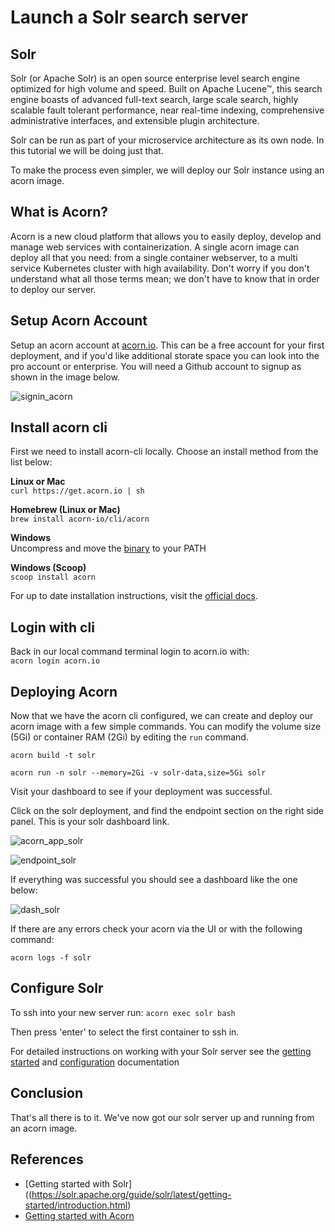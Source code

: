 # Launch a Solr search server

## Solr
Solr (or Apache Solr) is an open source enterprise level search engine optimized for high volume and speed.  Built on Apache Lucene™, this search engine boasts of advanced full-text search, large scale search, highly scalable fault tolerant performance, near real-time indexing, comprehensive administrative interfaces, and extensible plugin architecture.  

Solr can be run as part of your microservice architecture as its own node.  In this tutorial we will be doing just that.  

To make the process even simpler, we will deploy our Solr instance using an acorn image.

## What is Acorn? 
Acorn is a new cloud platform that allows you to easily deploy, develop and manage web services with containerization.  A single acorn image can deploy all that you need: from a single container webserver, to a multi service Kubernetes cluster with high availability.  Don't worry if you don't understand what all those terms mean; we don't have to know that in order to deploy our server.

## Setup Acorn Account
Setup an acorn account at [acorn.io](https://acorn.io).  This can be a free account for your first deployment, and if you'd like additional storate space you can look into the pro account or enterprise.  You will need a Github account to signup as shown in the image below.

![signin_acorn](https://github.com/randall-coding/opensupports-docker/assets/39175191/d46815fb-d2d5-42cd-b93d-41ca541a63bd)

## Install acorn cli 
First we need to install acorn-cli locally.  Choose an install method from the list below:

**Linux or Mac** <br>
`curl https://get.acorn.io | sh`

**Homebrew (Linux or Mac)** <br>
`brew install acorn-io/cli/acorn`

**Windows** <br> 
Uncompress and move the [binary](https://cdn.acrn.io/cli/default_windows_amd64_v1/acorn.exe) to your PATH

**Windows (Scoop)** <br>
`scoop install acorn`

For up to date installation instructions, visit the [official docs](https://runtime-docs.acorn.io/installation/installing).

## Login with cli
Back in our local command terminal login to acorn.io with: <br>
`acorn login acorn.io` 

## Deploying Acorn
Now that we have the acorn cli configured, we can create and deploy our acorn image with a few simple commands.  You can modify the volume size (5Gi) or container RAM (2Gi) by editing the `run` command.

`acorn build -t solr`

`acorn run -n solr --memory=2Gi -v solr-data,size=5Gi solr`

Visit your dashboard to see if your deployment was successful.

Click on the solr deployment, and find the endpoint section on the right side panel.  This is your solr dashboard link.

![acorn_app_solr](https://github.com/randall-coding/solr-acorn/assets/39175191/c2d89fe2-8be8-4b9d-9c90-c7e0720bba03)

![endpoint_solr](https://github.com/randall-coding/solr-acorn/assets/39175191/61aca5eb-c924-4dbe-a46d-5669e6658b19)

If everything was successful you should see a dashboard like the one below:

![dash_solr](https://github.com/randall-coding/solr-acorn/assets/39175191/067abb55-0f38-4e96-951b-1f0f82015b1b)

If there are any errors check your acorn via the UI or with the following command:

`acorn logs -f solr`

## Configure Solr
To ssh into your new server run: `acorn exec solr bash`

Then press 'enter' to select the first container to ssh in.

For detailed instructions on working with your Solr server see the [getting started](https://solr.apache.org/guide/solr/latest/getting-started/introduction.html) and [configuration](https://solr.apache.org/guide/solr/latest/configuration-guide/configuration-files.html) documentation   

## Conclusion
That's all there is to it.  We've now got our solr server up and running from an acorn image.

## References
* [Getting started with Solr]((https://solr.apache.org/guide/solr/latest/getting-started/introduction.html)
* [Getting started with Acorn](https://docs.acorn.io/getting-started)
